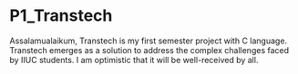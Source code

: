 # P1_Transtech
Assalamualaikum, Transtech is my first semester project with C language. Transtech emerges as a solution to address the complex challenges faced by IIUC students. I am optimistic that it will be well-received by all.
